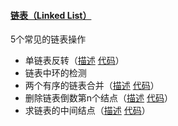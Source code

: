 #### [链表（Linked List）](https://github.com/mniqxh/letcode/tree/master/Linked%20List)

5个常见的链表操作

- 单链表反转（[描述](https://leetcode-cn.com/problems/reverse-linked-list/) [代码](https://github.com/mniqxh/letcode/blob/master/Linked%20List/lc206.py)）
- 链表中环的检测
- 两个有序的链表合并（[描述](https://leetcode-cn.com/problems/merge-two-sorted-lists/) [代码](https://github.com/mniqxh/letcode/blob/master/Linked%20List/lc21.py)）
- 删除链表倒数第n个结点（[描述](https://leetcode-cn.com/problems/remove-nth-node-from-end-of-list/) [代码](https://github.com/mniqxh/letcode/blob/master/Linked%20List/lc19.py)）
- 求链表的中间结点（[描述](https://leetcode-cn.com/problems/middle-of-the-linked-list/) [代码](https://github.com/mniqxh/letcode/blob/master/Linked%20List/lc876.py)）

